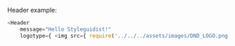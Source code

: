 Header example:

```js
<Header
    message="Hello Styleguidist!"
    logotype={ <img src={ require('../../../assets/images/DND_LOGO.png') } alt="Brand logotype"/> }/>
```
